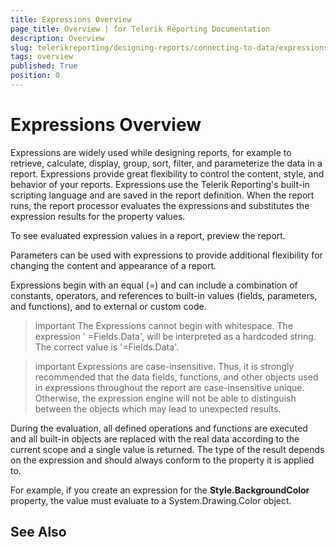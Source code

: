 ```yaml
---
title: Expressions Overview
page_title: Overview | for Telerik Reporting Documentation
description: Overview
slug: telerikreporting/designing-reports/connecting-to-data/expressions/overview
tags: overview
published: True
position: 0
---
```


# Expressions Overview



Expressions are widely used while designing reports, for example to 		retrieve, calculate, display, group, sort, filter, and parameterize the 		data in a report. Expressions provide great flexibility to control the 		content, style, and behavior of your reports. Expressions use the Telerik 		Reporting's built-in scripting language and are saved in the report 		definition. When the report runs, the report processor evaluates the 		expressions and substitutes the expression results for the property values.

To see evaluated expression values in a report, preview the report.

Parameters can be used with expressions to provide additional 		flexibility for changing the content and appearance of a report.

Expressions begin with an equal (=) and can include a combination 		of constants, operators, and references to built-in values (fields, parameters, 		and functions), and to external or custom code.

>important The Expressions cannot begin with whitespace. The expression ' =Fields.Data', will be interpreted as a hardcoded string.           The correct value is '=Fields.Data'.         


>important Expressions are case-insensitive. Thus, it is strongly recommended that the data fields, functions,           and other objects used in expressions throughout the report are case-insensitive unique. Otherwise,            the expression engine will not be able to distinguish between the objects which may lead to unexpected results.         


During the evaluation, all defined operations and functions are 		executed and all built-in objects are replaced with the real data according 		to the current scope and a single value is returned. The type of the 		result depends on the expression and should always conform to the property 		it is applied to.

For example, if you create an expression for the __Style.BackgroundColor__  		property, the value must evaluate to a System.Drawing.Color object.

## See Also

